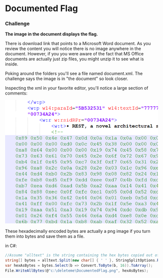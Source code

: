 # Documented Flag

### Challenge
**The image in the document displays the flag.**

There is download link that points to a Microsoft Word document. As you review the content you will notice there is no image anywhere in the document. However, if you you were aware of the fact that MS Office documents are actually just zip files, you might unzip it to see what is inside. 

Poking around the folders you'll see a file named document.xml. The challenge says the image is in "the document" so look closer.

Inspecting the xml in your favorite editor, you'll notice a large section of comments:

![xml](/images/DocumentedFlag.png)

These hexadecimally encoded bytes are actually a png image if you turn them into bytes and save them as a file.

in C#:

```csharp
//Assume "alltext" is the string containing the hex bytes copied out of the xml file
string[] bytes = alltext.Split(new char[] { ' ' }, StringSplitOptions.RemoveEmptyEntries);
var hexAsBytes = bytes.Select(b => Convert.ToByte(b, 16)).ToArray();
File.WriteAllBytes(@"c:\deleteme\DocumentedFlag.png", hexAsBytes);